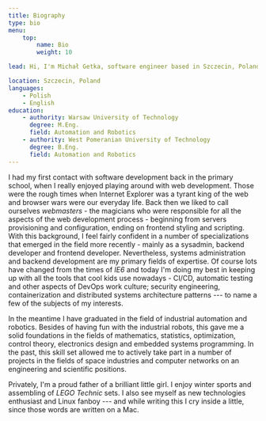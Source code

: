 ```yaml
---
title: Biography
type: bio
menu:
    top:
        name: Bio
        weight: 10

lead: Hi, I'm Michał Getka, software engineer based in Szczecin, Poland.

location: Szczecin, Poland
languages:
    - Polish
    - English
education:
    - authority: Warsaw University of Technology
      degree: M.Eng.
      field: Automation and Robotics
    - authority: West Pomeranian University of Technology
      degree: B.Eng.
      field: Automation and Robotics
---
```


I had my first contact with software development back in the primary school, when I really enjoyed playing around with web development. Those were the rough times when Internet Explorer was a tyrant king of the web and browser wars were our everyday life. Back then we liked to call ourselves _webmasters_ - the magicians who were responsible for all the aspects of the web development process - beginning from servers provisioning and configuration, ending on frontend styling and scripting. With this background, I feel fairly confident in a number of specializations that emerged in the field more recently - mainly as a sysadmin, backend developer and frontend developer. Nevertheless, systems administration and backend development are my primary fields of expertise. Of course lots have changed from the times of _IE6_ and today I'm doing my best in keeping up with all the tools that cool kids use nowadays - CI/CD, automatic testing and other aspects of DevOps work culture; security engineering, containerization and distributed systems architecture patterns --- to name a few of the subjects of my interests.

In the meantime I have graduated in the field of industrial automation and robotics. Besides of having fun with the industrial robots, this gave me a solid foundations in the fields of mathematics, statistics, optimization, control theory, electronics design and embedded systems programming. In the past, this skill set allowed me to actively take part in a number of projects in the fields of space industries and computer networks on an engineering and scientific positions.

Privately, I'm a proud father of a brilliant little girl. I enjoy winter sports and assembling of _LEGO Technic_ sets. I also see myself as new technologies enthusiast and Linux fanboy --- and while writing this I cry inside a little, since those words are written on a Mac.
